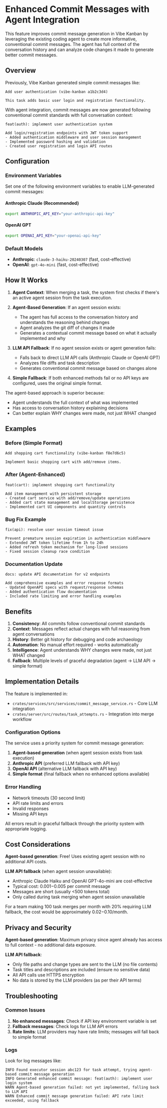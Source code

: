 # Enhanced Commit Messages with Agent Integration

This feature improves commit message generation in Vibe Kanban by leveraging the existing coding agent to create more informative, conventional commit messages. The agent has full context of the conversation history and can analyze code changes it made to generate better commit messages.

## Overview

Previously, Vibe Kanban generated simple commit messages like:
```
Add user authentication (vibe-kanban a1b2c3d4)

This task adds basic user login and registration functionality.
```

With agent integration, commit messages are now generated following conventional commit standards with full conversation context:
```
feat(auth): implement user authentication system

Add login/registration endpoints with JWT token support
- Added authentication middleware and user session management
- Implemented password hashing and validation
- Created user registration and login API routes
```

## Configuration

### Environment Variables

Set one of the following environment variables to enable LLM-generated commit messages:

#### Anthropic Claude (Recommended)
```bash
export ANTHROPIC_API_KEY="your-anthropic-api-key"
```

#### OpenAI GPT
```bash
export OPENAI_API_KEY="your-openai-api-key"
```

### Default Models

- **Anthropic**: `claude-3-haiku-20240307` (fast, cost-effective)
- **OpenAI**: `gpt-4o-mini` (fast, cost-effective)

## How It Works

1. **Agent Context**: When merging a task, the system first checks if there's an active agent session from the task execution.

2. **Agent-Based Generation**: If an agent session exists:
   - The agent has full access to the conversation history and understands the reasoning behind changes
   - Agent analyzes the git diff of changes it made
   - Generates a contextual commit message based on what it actually implemented and why

3. **LLM API Fallback**: If no agent session exists or agent generation fails:
   - Falls back to direct LLM API calls (Anthropic Claude or OpenAI GPT)
   - Analyzes file diffs and task description
   - Generates conventional commit message based on changes alone

4. **Simple Fallback**: If both enhanced methods fail or no API keys are configured, uses the original simple format.

The agent-based approach is superior because:
- Agent understands the full context of what was implemented
- Has access to conversation history explaining decisions
- Can better explain WHY changes were made, not just WHAT changed

## Examples

### Before (Simple Format)
```
Add shopping cart functionality (vibe-kanban f8e7d6c5)

Implement basic shopping cart with add/remove items.
```

### After (Agent-Enhanced)
```
feat(cart): implement shopping cart functionality

Add item management with persistent storage
- Created cart service with add/remove/update operations
- Added cart state management and localStorage persistence
- Implemented cart UI components and quantity controls
```

### Bug Fix Example
```
fix(api): resolve user session timeout issue

Prevent premature session expiration in authentication middleware
- Extended JWT token lifetime from 1h to 24h
- Added refresh token mechanism for long-lived sessions
- Fixed session cleanup race condition
```

### Documentation Update
```
docs: update API documentation for v2 endpoints

Add comprehensive examples and error response formats
- Updated OpenAPI specs with request/response schemas
- Added authentication flow documentation
- Included rate limiting and error handling examples
```

## Benefits

1. **Consistency**: All commits follow conventional commit standards
2. **Context**: Messages reflect actual changes with full reasoning from agent conversations
3. **History**: Better git history for debugging and code archaeology
4. **Automation**: No manual effort required - works automatically
5. **Intelligence**: Agent understands WHY changes were made, not just WHAT changed
6. **Fallback**: Multiple levels of graceful degradation (agent → LLM API → simple format)

## Implementation Details

The feature is implemented in:
- `crates/services/src/services/commit_message_service.rs` - Core LLM integration
- `crates/server/src/routes/task_attempts.rs` - Integration into merge workflow

### Configuration Options

The service uses a priority system for commit message generation:
1. **Agent-based generation** (when agent session exists from task execution)
2. **Anthropic API** (preferred LLM fallback with API key)
3. **OpenAI API** (alternative LLM fallback with API key)
4. **Simple format** (final fallback when no enhanced options available)

### Error Handling

- Network timeouts (30 second limit)
- API rate limits and errors
- Invalid responses
- Missing API keys

All errors result in graceful fallback through the priority system with appropriate logging.

## Cost Considerations

**Agent-based generation**: Free! Uses existing agent session with no additional API costs.

**LLM API fallback** (when agent session unavailable):
- Anthropic Claude Haiku and OpenAI GPT-4o-mini are cost-effective
- Typical cost: $0.001-$0.005 per commit message
- Messages are short (usually <500 tokens total)
- Only called during task merging when agent session unavailable

For a team making 100 task merges per month with 20% requiring LLM fallback, the cost would be approximately $0.02-$0.10/month.

## Privacy and Security

**Agent-based generation**: Maximum privacy since agent already has access to full context - no additional data exposure.

**LLM API fallback**:
- Only file paths and change types are sent to the LLM (no file contents)
- Task titles and descriptions are included (ensure no sensitive data)
- All API calls use HTTPS encryption
- No data is stored by the LLM providers (as per their API terms)

## Troubleshooting

### Common Issues

1. **No enhanced messages**: Check if API key environment variable is set
2. **Fallback messages**: Check logs for LLM API errors
3. **Rate limits**: LLM providers may have rate limits; messages will fall back to simple format

### Logs

Look for log messages like:
```
INFO Found executor session abc123 for task attempt, trying agent-based commit message generation
INFO Generated enhanced commit message: feat(auth): implement user login system
WARN Agent-based generation failed: not yet implemented, falling back to LLM API
WARN Enhanced commit message generation failed: API rate limit exceeded, using fallback
```